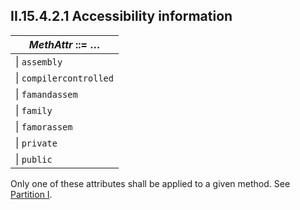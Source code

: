 ## II.15.4.2.1 Accessibility information

 | _MethAttr_ ::= &hellip;
 | ----
 | \| `assembly`
 | \| `compilercontrolled`
 | \| `famandassem`
 | \| `family`
 | \| `famorassem`
 | \| `private`
 | \| `public`

Only one of these attributes shall be applied to a given method. See [Partition I](#todo-missing-hyperlink).
